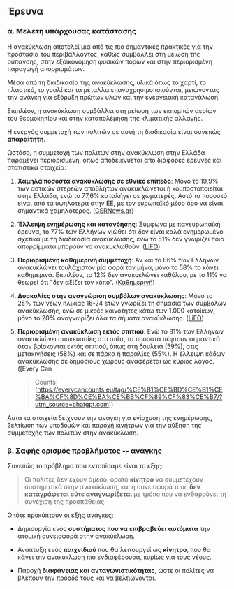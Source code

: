 ## **Έρευνα**

### **α. Μελέτη υπάρχουσας κατάστασης**

Η ανακύκλωση αποτελεί μια από τις πιο σημαντικές πρακτικές για την προστασία του περιβάλλοντος, καθώς συμβάλλει στη μείωση της ρύπανσης, στην εξοικονόμηση φυσικών πόρων και στην περιορισμένη παραγωγή απορριμμάτων.

Μέσα από τη διαδικασία της ανακύκλωσης, υλικά όπως το χαρτί, το πλαστικό, το γυαλί και τα μέταλλα επαναχρησιμοποιούνται, μειώνοντας την ανάγκη για εξόρυξη πρώτων υλών και την ενεργειακή κατανάλωση.

Επιπλέον, η ανακύκλωση συμβάλλει στη μείωση των εκπομπών αερίων του θερμοκηπίου και στην καταπολέμηση της κλιματικής αλλαγής.

Η ενεργός συμμετοχή των πολιτών σε αυτή τη διαδικασία είναι συνεπώς **απαραίτητη**.

Ωστόσο, η συμμετοχή των πολιτών στην ανακύκλωση στην Ελλάδα παραμένει περιορισμένη, όπως αποδεικνύεται από διάφορες έρευνες και στατιστικά στοιχεία:

1.  **Χαμηλά ποσοστά ανακύκλωσης σε εθνικό επίπεδο**: Μόνο το 19,9% των αστικών στερεών αποβλήτων ανακυκλώνεται ή κομποστοποιείται στην Ελλάδα, ενώ το 77,6% καταλήγει σε χωματερές. Αυτό το ποσοστό είναι από τα υψηλότερα στην ΕΕ, με τον ευρωπαϊκό μέσο όρο να είναι σημαντικά χαμηλότερος. ([CSRΝews.gr](https://csrnews.gr/58150/ereyna-dianeosis-poso-kykliki-einai-i?utm_source=chatgpt.com))

2.  **Έλλειψη ενημέρωσης και κατανόησης**: Σύμφωνα με πανευρωπαϊκή έρευνα, το 77% των Ελλήνων νιώθει ότι δεν είναι καλά ενημερωμένο σχετικά με τη διαδικασία ανακύκλωσης, ενώ το 51% δεν γνωρίζει ποια απορρίμματα μπορούν να ανακυκλωθούν. ([LiFO](https://www.lifo.gr/now/perivallon/paneyropaiki-ereyna-96-ton-ellinon-zita-perissoteroys-kadoys-anakyklosis-se?utm_source=chatgpt.com))

3.  **Περιορισμένη καθημερινή συμμετοχή**: Αν και το 86% των Ελλήνων ανακυκλώνει τουλάχιστον μία φορά τον μήνα, μόνο το 58% το κάνει καθημερινά. Επιπλέον, το 12% δεν ανακυκλώνει καθόλου, με το 11% να θεωρεί ότι \"δεν αξίζει τον κόπο\". ([Καθημερινή](https://www.kathimerini.gr/life/environment/777083/i-anakyklosi-kerdizei-edafos-stin-ellada/?utm_source=chatgpt.com))

4.  **Δυσκολίες στην αναγνώριση συμβόλων ανακύκλωσης**: Μόνο το 25% των νέων ηλικίας 16-24 ετών γνωρίζει τη σημασία των συμβόλων ανακύκλωσης, ενώ σε μικρές κοινότητες κάτω των 1.000 κατοίκων, μόνο το 20% αναγνωρίζει όλα τα σήματα ανακύκλωσης. ([LiFO](https://www.lifo.gr/now/perivallon/paneyropaiki-ereyna-96-ton-ellinon-zita-perissoteroys-kadoys-anakyklosis-se?utm_source=chatgpt.com))

5.  **Περιορισμένη ανακύκλωση εκτός σπιτιού**: Ενώ το 81% των Ελλήνων ανακυκλώνει συσκευασίες στο σπίτι, τα ποσοστά πέφτουν σημαντικά όταν βρίσκονται εκτός σπιτιού, όπως στη δουλειά (59%), στις μετακινήσεις (58%) και σε πάρκα ή παραλίες (55%). Η έλλειψη κάδων ανακύκλωσης σε δημόσιους χώρους αναφέρεται ως κύριος λόγος. ([Every Can
    > Counts](https://everycancounts.eu/tag/%CE%B1%CE%BD%CE%B1%CE%BA%CF%8D%CE%BA%CE%BB%CF%89%CF%83%CE%B7/?utm_source=chatgpt.com))

Αυτά τα στοιχεία δείχνουν την ανάγκη για ενίσχυση της ενημέρωσης, βελτίωση των υποδομών και παροχή κινήτρων για την αύξηση της συμμετοχής των πολιτών στην ανακύκλωση.

### **β. Σαφής ορισμός προβλήματος -- ανάγκης**

Συνεπώς το πρόβλημα που εντοπίσαμε είναι το εξής:

> Οι πολίτες δεν έχουν άμεσο, ορατό **κίνητρο** να συμμετέχουν συστηματικά στην ανακύκλωση, και η συνεισφορά τους **δεν καταγράφεται ούτε αναγνωρίζεται** με τρόπο που να ενθαρρύνει τη συνέχιση της προσπάθειας.

Οπότε προκύπτουν οι εξής ανάγκες:

-   Δημιουργία ενός **συστήματος που να επιβραβεύει** **αυτόματα** την ατομική συνεισφορά στην ανακύκλωση.

-   Ανάπτυξη ενός **παιχνιδιού** που θα λειτουργεί ως **κίνητρο**, που θα κάνει την ανακύκλωση πιο ενδιαφέρουσα, κυρίως για τους νέους.

-   Παροχή **διαφάνειας και ανταγωνιστικότητας**, ώστε οι πολίτες να βλέπουν την πρόοδό τους και να βελτιώνονται.
